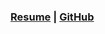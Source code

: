 ### [Resume](https://github.com/MatthewMacalalad/MatthewMacalalad/raw/master/ResumeUpdated.docx.pdf) | [GitHub](https://github.com/MatthewMacalalad/MatthewMacalalad/)
